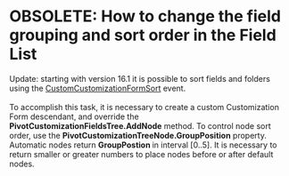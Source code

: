 # OBSOLETE: How to change the field grouping and sort order in the Field List


<p>Update: starting with version 16.1 it is possible to sort fields and folders using the <a href="https://documentation.devexpress.com/WindowsForms/DevExpressXtraPivotGridPivotGridControl_CustomCustomizationFormSorttopic.aspx">CustomCustomizationFormSort</a> event. <br><br>To accomplish this task, it is necessary to create a custom Customization Form descendant, and override the <strong>PivotCustomizationFieldsTree.AddNode</strong> method. To control node sort order, use the <strong>PivotCustomizationTreeNode.GroupPosition</strong> property. Automatic nodes return <strong>GroupPostion </strong>in interval [0..5]. It is necessary to return smaller or greater numbers to place nodes before or after default nodes.<br><br><br></p>

<br/>


